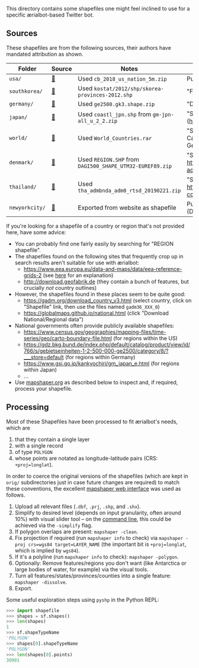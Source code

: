 This directory contains some shapefiles one might feel inclined to use for a specific ærialbot-based Twitter bot.

## Sources

These shapefiles are from the following sources, their authors have mandated attribution as shown.

| Folder | Source |  Notes | License/Attribution |
| --- | --- | --- | --- |
| `usa/` | [🔗](https://www.census.gov/geographies/mapping-files/time-series/geo/carto-boundary-file.html) | Used `cb_2018_us_nation_5m.zip` | Public domain |
| `southkorea/` | [🔗](https://github.com/southkorea/southkorea-maps/blob/master/kostat/2012/shp/skorea-provinces-2012.shp) | Used `kostat/2012/shp/skorea-provinces-2012.shp` | "Free to share or remix" [📝](https://github.com/southkorea/southkorea-maps#license) |
| `germany/` | [🔗](https://gdz.bkg.bund.de/index.php/default/catalog/product/view/id/766/s/gebietseinheiten-1-2-500-000-ge2500/category/8/?___store=default) | Used `ge2500.gk3.shape.zip` | "Datenlizenz Deutschland – Namensnennung – Version 2.0" [📝](https://www.govdata.de/dl-de/by-2-0) |
| `japan/` | [🔗](https://www.gsi.go.jp/kankyochiri/gm_japan_e.html) |  Used `coastl_jpn.shp` from `gm-jpn-all_u_2_2.zip` | "Source: Geospatial Information Authority of Japan website (https://www.gsi.go.jp/kankyochiri/gm_japan_e.html)" [📝](https://www.gsi.go.jp/ENGLISH/page_e30286.html) |
| `world/` | [🔗](https://tapiquen-sig.jimdofree.com/english-version/free-downloads/world/) | Used `World_Countries.rar` | "Shape downloaded from http://tapiquen-sig.jimdo.com. Carlos Efraín Porto Tapiquén. Orogénesis Soluciones Geográficas. Porlamar, Venezuela, 2015." [📝](https://tapiquen-sig.jimdofree.com/english-version/free-downloads/world/) |
| `denmark/` | [🔗](https://download.kortforsyningen.dk/content/danmarks-administrative-geografiske-inddeling-1500000) | Used `REGION.SHP` from `DAGI500_SHAPE_UTM32-EUREF89.zip` | "Source: Styrelsen for Dataforsyning og Effektivisering website  https://download.kortforsyningen.dk/content/danmarks-administrative-geografiske-inddeling-1500000" [📝](https://download.kortforsyningen.dk/content/danmarks-administrative-geografiske-inddeling-1500000) |
| `thailand/` | [🔗](https://data.opendevelopmentmekong.net/en/dataset/thailand-country-boundary) | Used `tha_admbnda_adm0_rtsd_20190221.zip` | "Source: Open Development Mekong website  https://data.opendevelopmentmekong.net/en/dataset/thailand-country-boundary" [📝](https://data.opendevelopmentmekong.net/en/dataset/thailand-country-boundary) |
| `newyorkcity/` | [🔗](https://data.cityofnewyork.us/City-Government/Borough-Boundaries/tqmj-j8zm) | Exported from website as shapefile | Public domain, "Data Provided By Department of City Planning (DCP)" |

If you're looking for a shapefile of a country or region that's not provided here, have some advice:

* You can probably find one fairly easily by searching for "REGION shapefile".
* The shapefiles found on the following sites that frequently crop up in search results aren't suitable for use with ærialbot:
    * https://www.eea.europa.eu/data-and-maps/data/eea-reference-grids-2 (see [here](https://github.com/doersino/aerialbot/issues/4) for an explanation)
    * http://download.geofabrik.de (they contain a bunch of features, but crucially *not* country outlines)
* However, the shapefiles found in these places seem to be quite good:
    * https://gadm.org/download_country_v3.html (select country, click on "Shapefile" link, then use the files named `gadm36_XXX_0`)
    * https://globalmaps.github.io/national.html (click "Download National/Regional data")
* National governments often provide publicly available shapefiles:
    * https://www.census.gov/geographies/mapping-files/time-series/geo/carto-boundary-file.html (for regions within the US)
    * https://gdz.bkg.bund.de/index.php/default/catalog/product/view/id/766/s/gebietseinheiten-1-2-500-000-ge2500/category/8/?___store=default (for regions within Germany)
    * https://www.gsi.go.jp/kankyochiri/gm_japan_e.html (for regions within Japan)
    * ...
* Use [mapshaper.org](https://mapshaper.org) as described below to inspect and, if required, process your shapefile.


## Processing

Most of these Shapefiles have been processed to fit ærialbot's needs, which are

1. that they contain a single layer
2. with a single record
3. of type `POLYGON`
4. whose points are notated as longitude-latitude pairs (CRS: `+proj=longlat`).

In order to coerce the original versions of the shapefiles (which are kept in `orig/` subdirectories just in case future changes are required) to match these conventions, the excellent [mapshaper web interface](https://mapshaper.org) was used as follows.

1. Upload all relevant files (`.dbf`, `.prj`, `.shp`, and `.shx`).
2. Simplify to desired level (depends on input granularity, often around 10%) with visual slider tool – on the [command line](https://github.com/mbloch/mapshaper/wiki/Command-Reference), this could be achieved via the `-simplify` flag.
3. If polygon overlaps are present: `mapshaper -clean`.
4. Fix projection if required (run `mapshaper info` to check) via `mapshaper -proj crs=wgs84 target=LAYER_NAME` (the important bit is `+proj=longlat`, which is implied by `wgs84`).
5. If it's a polyline (run `mapshaper info` to check): `mapshaper -polygon`.
6. Optionally: Remove features/regions you don't want (like Antarctica or large bodies of water, for example) via the visual tools.
7. Turn all features/states/provinces/counties into a single feature: `mapshaper -dissolve`.
8. Export.

Some useful exploration steps using `pyshp` in the Python REPL:

```python
>>> import shapefile
>>> shapes = sf.shapes()
>>> len(shapes)
1
>>> sf.shapeTypeName
'POLYGON'
>>> shapes[0].shapeTypeName
'POLYGON'
>>> len(shapes[0].points)
30901
```
